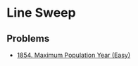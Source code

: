 # Line Sweep

## Problems

* [1854. Maximum Population Year (Easy)](https://leetcode.com/problems/maximum-population-year/)
